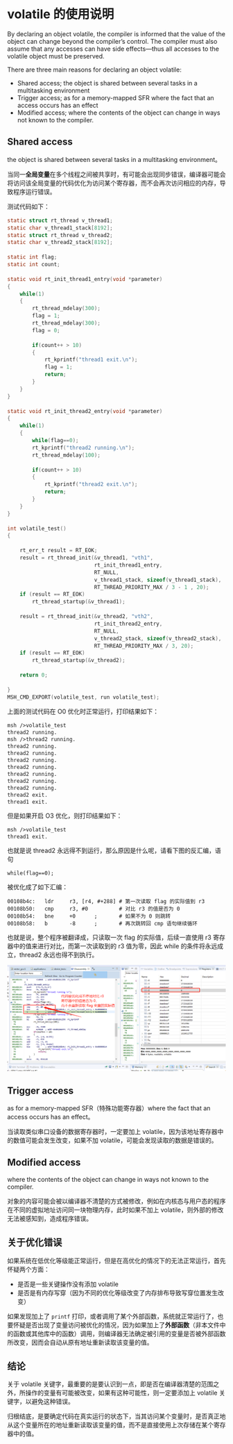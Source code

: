 # volatile 的使用说明

By declaring an object volatile, the compiler is informed that the value of the object can change beyond the compiler’s control. The compiler must also assume that any accesses can have side effects—thus all accesses to the volatile object must be preserved.

There are three main reasons for declaring an object volatile:

- Shared access; the object is shared between several tasks in a multitasking environment
- Trigger access; as for a memory-mapped SFR where the fact that an access occurs
has an effect
-  Modified access; where the contents of the object can change in ways not known to
the compiler.

## Shared access

the object is shared between several tasks in a multitasking environment。

当同一**全局变量**在多个线程之间被共享时，有可能会出现同步错误，编译器可能会将访问该全局变量的代码优化为访问某个寄存器，而不会再次访问相应的内存，导致程序运行错误。

测试代码如下：

```c
static struct rt_thread v_thread1;
static char v_thread1_stack[8192];
static struct rt_thread v_thread2;
static char v_thread2_stack[8192];

static int flag;
static int count;

static void rt_init_thread1_entry(void *parameter)
{
	while(1)
	{
		rt_thread_mdelay(300);
		flag = 1;
		rt_thread_mdelay(300);
		flag = 0;

	    if(count++ > 10)
	    {
			rt_kprintf("thread1 exit.\n");
			flag = 1;
	    	return;
	    }
	}
}

static void rt_init_thread2_entry(void *parameter)
{
	while(1)
	{
	    while(flag==0);
	    rt_kprintf("thread2 running.\n");
	    rt_thread_mdelay(100);

	    if(count++ > 10)
	    {
			rt_kprintf("thread2 exit.\n");
	    	return;
	    }
	}
}

int volatile_test()
{

    rt_err_t result = RT_EOK;
    result = rt_thread_init(&v_thread1, "vth1",
                            rt_init_thread1_entry,
                            RT_NULL,
							v_thread1_stack, sizeof(v_thread1_stack),
                            RT_THREAD_PRIORITY_MAX / 3 - 1 , 20);
    if (result == RT_EOK)
        rt_thread_startup(&v_thread1);

    result = rt_thread_init(&v_thread2, "vth2",
                            rt_init_thread2_entry,
                            RT_NULL,
							v_thread2_stack, sizeof(v_thread2_stack),
                            RT_THREAD_PRIORITY_MAX / 3, 20);
    if (result == RT_EOK)
        rt_thread_startup(&v_thread2);

    return 0;

}
MSH_CMD_EXPORT(volatile_test, run volatile_test);
```

上面的测试代码在 O0 优化时正常运行，打印结果如下：

```
msh />volatile_test
thread2 running.
msh />thread2 running.
thread2 running.
thread2 running.
thread2 running.
thread2 running.
thread2 running.
thread2 running.
thread2 running.
thread2 exit.
thread1 exit.
```

但是如果开启 O3 优化，则打印结果如下：

```
msh />volatile_test
thread1 exit.
```

也就是说 thread2 永远得不到运行，那么原因是什么呢，请看下图的反汇编，语句

```
while(flag==0);
```

被优化成了如下汇编：

```
00108b4c:   ldr     r3, [r4, #+288] # 第一次读取 flag 的实际值到 r3
00108b50:   cmp     r3, #0          # 对比 r3 的值是否为 0
00108b54:   bne     +0      ;       # 如果不为 0 则跳转
00108b58:   b       -8      ;       # 再次跳转回 cmp 语句继续循环
```

也就是说，整个程序被翻译成，只读取一次 flag 的实际值，后续一直使用 r3 寄存器中的值来进行对比，而第一次读取到的 r3 值为零，因此 while 的条件将永远成立，thread2 永远也得不到执行。

![1606203190756](assets/1606203190756.png)

## Trigger access

as for a memory-mapped SFR（特殊功能寄存器）where the fact that an access occurs has an effect。

当读取类似串口设备的数据寄存器时，一定要加上 volatile，因为该地址寄存器中的数值可能会发生改变，如果不加 volatile，可能会发现读取的数据是错误的。

## Modified access

where the contents of the object can change in ways not known to the compiler.

对象的内容可能会被以编译器不清楚的方式被修改，例如在内核态与用户态的程序在不同的虚拟地址访问同一块物理内存，此时如果不加上 volatile，则外部的修改无法被感知到，造成程序错误。

## 关于优化错误

如果系统在低优化等级能正常运行，但是在高优化的情况下的无法正常运行，首先怀疑两个方面：

- 是否是一些关键操作没有添加 volatile
- 是否是有内存写穿（因为不同的优化等级改变了内存排布导致写穿位置发生改变）

如果发现加上了 `printf` 打印，或者调用了某个外部函数，系统就正常运行了，也要怀疑是否出现了变量访问被优化的情况，因为如果加上了**外部函数**（非本文件中的函数或其他库中的函数）调用，则编译器无法确定被引用的变量是否被外部函数所改变，因而会自动从原有地址重新读取该变量的值。

## 结论

关于 volatile 关键字，最重要的是要认识到一点，即是否在编译器清楚的范围之外，所操作的变量有可能被改变，如果有这种可能性，则一定要添加上 volatile 关键字，以避免这种错误。

归根结底，是要确定代码在真实运行的状态下，当其访问某个变量时，是否真正地从这个变量所在的地址重新读取该变量的值，而不是直接使用上次存储在某个寄存器中的值。
